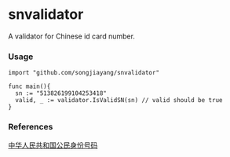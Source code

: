 # snvalidator
A validator for Chinese id card number.

### Usage

```golang
import "github.com/songjiayang/snvalidator"

func main(){
  sn := "513826199104253418"
  valid, _ := validator.IsValidSN(sn) // valid should be true
}
```

### References

[中华人民共和国公民身份号码](https://zh.wikipedia.org/wiki/中华人民共和国公民身份号码)
